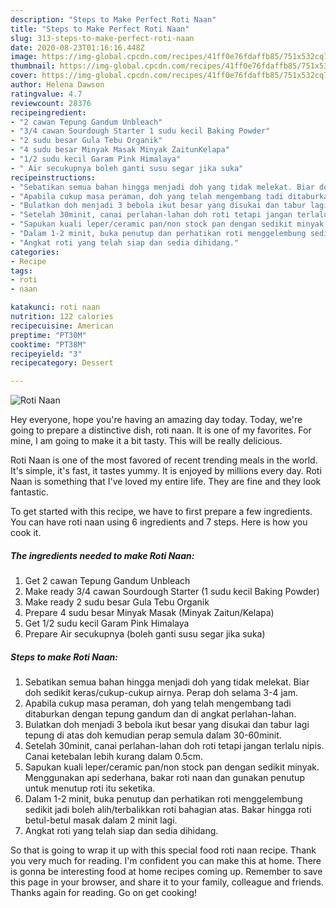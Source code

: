 ```yaml
---
description: "Steps to Make Perfect Roti Naan"
title: "Steps to Make Perfect Roti Naan"
slug: 313-steps-to-make-perfect-roti-naan
date: 2020-08-23T01:16:16.448Z
image: https://img-global.cpcdn.com/recipes/41ff0e76fdaffb85/751x532cq70/roti-naan-resipi-foto-utama.jpg
thumbnail: https://img-global.cpcdn.com/recipes/41ff0e76fdaffb85/751x532cq70/roti-naan-resipi-foto-utama.jpg
cover: https://img-global.cpcdn.com/recipes/41ff0e76fdaffb85/751x532cq70/roti-naan-resipi-foto-utama.jpg
author: Helena Dawson
ratingvalue: 4.7
reviewcount: 28376
recipeingredient:
- "2 cawan Tepung Gandum Unbleach"
- "3/4 cawan Sourdough Starter 1 sudu kecil Baking Powder"
- "2 sudu besar Gula Tebu Organik"
- "4 sudu besar Minyak Masak Minyak ZaitunKelapa"
- "1/2 sudu kecil Garam Pink Himalaya"
- " Air secukupnya boleh ganti susu segar jika suka"
recipeinstructions:
- "Sebatikan semua bahan hingga menjadi doh yang tidak melekat. Biar doh sedikit keras/cukup-cukup airnya. Perap doh selama 3-4 jam."
- "Apabila cukup masa peraman, doh yang telah mengembang tadi ditaburkan dengan tepung gandum dan di angkat perlahan-lahan."
- "Bulatkan doh menjadi 3 bebola ikut besar yang disukai dan tabur lagi tepung di atas doh kemudian perap semula dalam 30-60minit."
- "Setelah 30minit, canai perlahan-lahan doh roti tetapi jangan terlalu nipis. Canai ketebalan lebih kurang dalam 0.5cm."
- "Sapukan kuali leper/ceramic pan/non stock pan dengan sedikit minyak. Menggunakan api sederhana, bakar roti naan dan gunakan penutup untuk menutup roti itu seketika."
- "Dalam 1-2 minit, buka penutup dan perhatikan roti menggelembung sedikit jadi boleh alih/terbalikkan roti bahagian atas. Bakar hingga roti betul-betul masak dalam 2 minit lagi."
- "Angkat roti yang telah siap dan sedia dihidang."
categories:
- Recipe
tags:
- roti
- naan

katakunci: roti naan 
nutrition: 122 calories
recipecuisine: American
preptime: "PT30M"
cooktime: "PT38M"
recipeyield: "3"
recipecategory: Dessert

---
```



![Roti Naan](https://img-global.cpcdn.com/recipes/41ff0e76fdaffb85/751x532cq70/roti-naan-resipi-foto-utama.jpg)

Hey everyone, hope you're having an amazing day today. Today, we're going to prepare a distinctive dish, roti naan. It is one of my favorites. For mine, I am going to make it a bit tasty. This will be really delicious.



Roti Naan is one of the most favored of recent trending meals in the world. It's simple, it's fast, it tastes yummy. It is enjoyed by millions every day. Roti Naan is something that I've loved my entire life. They are fine and they look fantastic.


To get started with this recipe, we have to first prepare a few ingredients. You can have roti naan using 6 ingredients and 7 steps. Here is how you cook it.

<!--inarticleads1-->

##### The ingredients needed to make Roti Naan:

1. Get 2 cawan Tepung Gandum Unbleach
1. Make ready 3/4 cawan Sourdough Starter (1 sudu kecil Baking Powder)
1. Make ready 2 sudu besar Gula Tebu Organik
1. Prepare 4 sudu besar Minyak Masak (Minyak Zaitun/Kelapa)
1. Get 1/2 sudu kecil Garam Pink Himalaya
1. Prepare  Air secukupnya (boleh ganti susu segar jika suka)




<!--inarticleads2-->

##### Steps to make Roti Naan:

1. Sebatikan semua bahan hingga menjadi doh yang tidak melekat. Biar doh sedikit keras/cukup-cukup airnya. Perap doh selama 3-4 jam.
1. Apabila cukup masa peraman, doh yang telah mengembang tadi ditaburkan dengan tepung gandum dan di angkat perlahan-lahan.
1. Bulatkan doh menjadi 3 bebola ikut besar yang disukai dan tabur lagi tepung di atas doh kemudian perap semula dalam 30-60minit.
1. Setelah 30minit, canai perlahan-lahan doh roti tetapi jangan terlalu nipis. Canai ketebalan lebih kurang dalam 0.5cm.
1. Sapukan kuali leper/ceramic pan/non stock pan dengan sedikit minyak. Menggunakan api sederhana, bakar roti naan dan gunakan penutup untuk menutup roti itu seketika.
1. Dalam 1-2 minit, buka penutup dan perhatikan roti menggelembung sedikit jadi boleh alih/terbalikkan roti bahagian atas. Bakar hingga roti betul-betul masak dalam 2 minit lagi.
1. Angkat roti yang telah siap dan sedia dihidang.




So that is going to wrap it up with this special food roti naan recipe. Thank you very much for reading. I'm confident you can make this at home. There is gonna be interesting food at home recipes coming up. Remember to save this page in your browser, and share it to your family, colleague and friends. Thanks again for reading. Go on get cooking!
